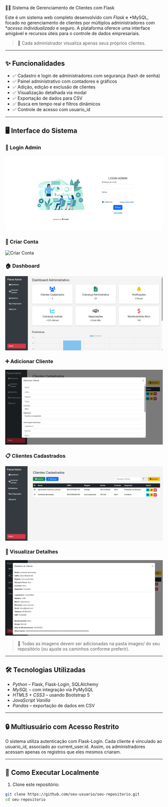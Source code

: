  🧑‍💼 Sistema de Gerenciamento de Clientes com Flask

Este é um sistema web completo desenvolvido com *Flask* e *MySQL, focado no gerenciamento de clientes por múltiplos administradores com **acesso individualizado* e seguro. A plataforma oferece uma interface amigável e recursos úteis para o controle de dados empresariais.

> 🔐 Cada administrador visualiza apenas seus próprios clientes.

---

## ✨ Funcionalidades

- ✅ Cadastro e login de administradores com segurança (hash de senha)
- ✅ Painel administrativo com contadores e gráficos
- ✅ Adição, edição e exclusão de clientes
- ✅ Visualização detalhada via modal
- ✅ Exportação de dados para CSV
- ✅ Busca em tempo real e filtros dinâmicos
- ✅ Controle de acesso com usuario_id

---

## 🖥️ Interface do Sistema

### 🔐 Login Admin
![Login](imagens/pagina_login.jfif)

### 📝 Criar Conta
![Criar Conta](images/pagina_criar_conta.jfif)

### 🏠 Dashboard
![Dashboard](imagens/dashboard_administrativo.jfif)

### ➕ Adicionar Cliente
![Adicionar Cliente](imagens/adicionar_clientes.jfif)

### 📋 Clientes Cadastrados
![Clientes Cadastrados](imagens/clientes_cadastrados.jfif)

### 🔎 Visualizar Detalhes
![Detalhes do Cliente](imagens/detalhes_clientes.jfif)

> 📂 Todas as imagens devem ser adicionadas na pasta images/ do seu repositório (ou ajuste os caminhos conforme preferir).

---

## 🛠️ Tecnologias Utilizadas

- *Python* – Flask, Flask-Login, SQLAlchemy
- *MySQL* – com integração via PyMySQL
- *HTML5 + CSS3* – usando Bootstrap 5
- *JavaScript Vanilla*
- *Pandas* – exportação de dados em CSV

---

## 🔒 Multiusuário com Acesso Restrito

O sistema utiliza autenticação com Flask-Login. Cada cliente é vinculado ao usuario_id, associado ao current_user.id. Assim, os administradores acessam apenas os registros que eles mesmos criaram.

---

## 🚀 Como Executar Localmente

1. Clone este repositório:
```bash
git clone https://github.com/seu-usuario/seu-repositorio.git
cd seu-repositorio